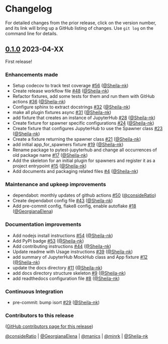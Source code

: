 # Changelog

For detailed changes from the prior release, click on the version number, and
its link will bring up a GitHub listing of changes. Use `git log` on the command line for details.

## [0.1.0](https://github.com/jupyterhub/pytest-jupyterhub/compare/0a6ed6d634f8bd9ae294a367fad1757f521f18b1...0.1.0) 2023-04-XX

First release!

### Enhancements made

- Setup codecov to track test coverage [#56](https://github.com/jupyterhub/pytest-jupyterhub/pull/56) ([@Sheila-nk](https://github.com/Sheila-nk))
- Create release workflow file [#48](https://github.com/jupyterhub/pytest-jupyterhub/pull/48) ([@Sheila-nk](https://github.com/Sheila-nk))
- Refactor fixtures, add some tests for them and run them with GitHub actions [#36](https://github.com/jupyterhub/pytest-jupyterhub/pull/36) ([@Sheila-nk](https://github.com/Sheila-nk))
- Configure sphinx to extract docstrings [#32](https://github.com/jupyterhub/pytest-jupyterhub/pull/32) ([@Sheila-nk](https://github.com/Sheila-nk))
- make all plugin fixtures async [#31](https://github.com/jupyterhub/pytest-jupyterhub/pull/31) ([@Sheila-nk](https://github.com/Sheila-nk))
- add fixture that creates an instance of JupyterHub [#28](https://github.com/jupyterhub/pytest-jupyterhub/pull/28) ([@Sheila-nk](https://github.com/Sheila-nk))
- Create fixture for spawner specific configurations [#24](https://github.com/jupyterhub/pytest-jupyterhub/pull/24) ([@Sheila-nk](https://github.com/Sheila-nk))
- Create fixture that configures JupyterHub to use the Spawner class [#23](https://github.com/jupyterhub/pytest-jupyterhub/pull/23) ([@Sheila-nk](https://github.com/Sheila-nk))
- Create a fixture returning the spawner class [#21](https://github.com/jupyterhub/pytest-jupyterhub/pull/21) ([@Sheila-nk](https://github.com/Sheila-nk))
- add initial app_for_spawners fixture [#19](https://github.com/jupyterhub/pytest-jupyterhub/pull/19) ([@Sheila-nk](https://github.com/Sheila-nk))
- Rename package to pytest-jupyterhub and change all occurrences of old package name [#17](https://github.com/jupyterhub/pytest-jupyterhub/pull/17) ([@Sheila-nk](https://github.com/Sheila-nk))
- Add the skeleton for an initial plugin for spawners and register it as a project entrypoint [#15](https://github.com/jupyterhub/pytest-jupyterhub/pull/15) ([@Sheila-nk](https://github.com/Sheila-nk))
- Add documents and packaging related files [#4](https://github.com/jupyterhub/pytest-jupyterhub/pull/4) ([@Sheila-nk](https://github.com/Sheila-nk))

### Maintenance and upkeep improvements

- dependabot: monthly updates of github actions [#50](https://github.com/jupyterhub/pytest-jupyterhub/pull/50) ([@consideRatio](https://github.com/consideRatio))
- Create dependabot config file [#43](https://github.com/jupyterhub/pytest-jupyterhub/pull/43) ([@Sheila-nk](https://github.com/Sheila-nk))
- Add pre-commit config, flake8 config, enable autoflake [#18](https://github.com/jupyterhub/pytest-jupyterhub/pull/18) ([@GeorgianaElena](https://github.com/GeorgianaElena))

### Documentation improvements

- Add nodejs install instructions [#54](https://github.com/jupyterhub/pytest-jupyterhub/pull/54) ([@Sheila-nk](https://github.com/Sheila-nk))
- Add PyPI badge [#53](https://github.com/jupyterhub/pytest-jupyterhub/pull/53) ([@Sheila-nk](https://github.com/Sheila-nk))
- Add contributing instructions [#44](https://github.com/jupyterhub/pytest-jupyterhub/pull/44) ([@Sheila-nk](https://github.com/Sheila-nk))
- Update readme with Usage instructions [#39](https://github.com/jupyterhub/pytest-jupyterhub/pull/39) ([@Sheila-nk](https://github.com/Sheila-nk))
- add summary of JupyterHub MockHub class and App fixture [#12](https://github.com/jupyterhub/pytest-jupyterhub/pull/12) ([@Sheila-nk](https://github.com/Sheila-nk))
- update the docs directory [#11](https://github.com/jupyterhub/pytest-jupyterhub/pull/11) ([@Sheila-nk](https://github.com/Sheila-nk))
- add docs directory structure skeleton [#9](https://github.com/jupyterhub/pytest-jupyterhub/pull/9) ([@Sheila-nk](https://github.com/Sheila-nk))
- add readthedocs configuration file [#8](https://github.com/jupyterhub/pytest-jupyterhub/pull/8) ([@Sheila-nk](https://github.com/Sheila-nk))

### Continuous Integration

- pre-commit: bump isort [#29](https://github.com/jupyterhub/pytest-jupyterhub/pull/29) ([@Sheila-nk](https://github.com/Sheila-nk))

### Contributors to this release

([GitHub contributors page for this release](https://github.com/jupyterhub/pytest-jupyterhub/graphs/contributors?from=2022-12-12&to=2023-04-24&type=c))

[@consideRatio](https://github.com/search?q=repo%3Ajupyterhub%2Fpytest-jupyterhub+involves%3AconsideRatio+updated%3A2022-12-12..2023-04-24&type=Issues) | [@GeorgianaElena](https://github.com/search?q=repo%3Ajupyterhub%2Fpytest-jupyterhub+involves%3AGeorgianaElena+updated%3A2022-12-12..2023-04-24&type=Issues) | [@manics](https://github.com/search?q=repo%3Ajupyterhub%2Fpytest-jupyterhub+involves%3Amanics+updated%3A2022-12-12..2023-04-24&type=Issues) | [@minrk](https://github.com/search?q=repo%3Ajupyterhub%2Fpytest-jupyterhub+involves%3Aminrk+updated%3A2022-12-12..2023-04-24&type=Issues) | [@Sheila-nk](https://github.com/search?q=repo%3Ajupyterhub%2Fpytest-jupyterhub+involves%3ASheila-nk+updated%3A2022-12-12..2023-04-24&type=Issues)
